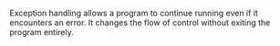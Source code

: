 Exception handling allows a program to continue running even if it encounters an error. It changes the flow of control without exiting the program entirely.
